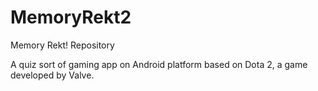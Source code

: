 # MemoryRekt2
Memory Rekt! Repository

A quiz sort of gaming app on Android platform based on Dota 2, a game developed by Valve.

